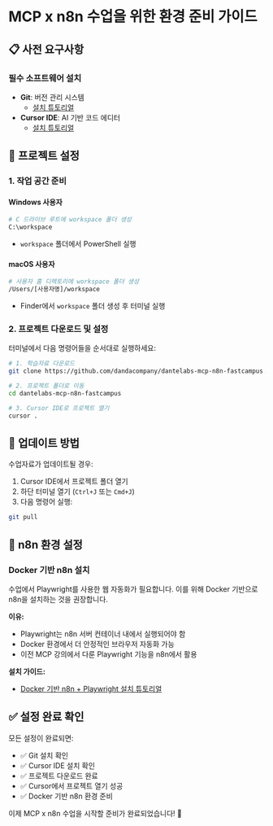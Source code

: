 # MCP x n8n 수업을 위한 환경 준비 가이드

## 📋 사전 요구사항

### 필수 소프트웨어 설치
- **Git**: 버전 관리 시스템
  - [설치 튜토리얼](https://dante-fastcampus.notion.site/git)
- **Cursor IDE**: AI 기반 코드 에디터
  - [설치 튜토리얼](https://dante-fastcampus.notion.site/cursor)

## 🚀 프로젝트 설정

### 1. 작업 공간 준비

#### Windows 사용자
```bash
# C 드라이브 루트에 workspace 폴더 생성
C:\workspace
```
- `workspace` 폴더에서 PowerShell 실행

#### macOS 사용자
```bash
# 사용자 홈 디렉토리에 workspace 폴더 생성
/Users/[사용자명]/workspace
```
- Finder에서 `workspace` 폴더 생성 후 터미널 실행

### 2. 프로젝트 다운로드 및 설정

터미널에서 다음 명령어들을 순서대로 실행하세요:

```bash
# 1. 학습자료 다운로드
git clone https://github.com/dandacompany/dantelabs-mcp-n8n-fastcampus.git

# 2. 프로젝트 폴더로 이동
cd dantelabs-mcp-n8n-fastcampus

# 3. Cursor IDE로 프로젝트 열기
cursor .
```

## 🔄 업데이트 방법

수업자료가 업데이트될 경우:

1. Cursor IDE에서 프로젝트 폴더 열기
2. 하단 터미널 열기 (`Ctrl+J` 또는 `Cmd+J`)
3. 다음 명령어 실행:
```bash
git pull
```

## 🐳 n8n 환경 설정

### Docker 기반 n8n 설치

수업에서 Playwright를 사용한 웹 자동화가 필요합니다. 이를 위해 Docker 기반으로 n8n을 설치하는 것을 권장합니다.

**이유:**
- Playwright는 n8n 서버 컨테이너 내에서 실행되어야 함
- Docker 환경에서 더 안정적인 브라우저 자동화 가능
- 이전 MCP 강의에서 다룬 Playwright 기능을 n8n에서 활용

**설치 가이드:**
- [Docker 기반 n8n + Playwright 설치 튜토리얼](https://dante-labs-english.notion.site/playwright-n8n)

## ✅ 설정 완료 확인

모든 설정이 완료되면:
- ✅ Git 설치 확인
- ✅ Cursor IDE 설치 확인  
- ✅ 프로젝트 다운로드 완료
- ✅ Cursor에서 프로젝트 열기 성공
- ✅ Docker 기반 n8n 환경 준비

이제 MCP x n8n 수업을 시작할 준비가 완료되었습니다! 🎉